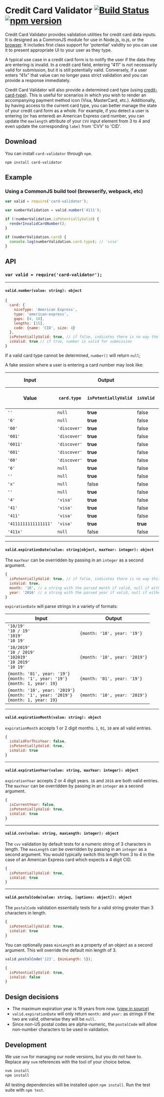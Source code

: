 # Credit Card Validator [![Build Status](https://travis-ci.org/braintree/card-validator.svg)](https://travis-ci.org/braintree/card-validator) [![npm version](https://badge.fury.io/js/card-validator.svg)](http://badge.fury.io/js/card-validator)

Credit Card Validator provides validation utilities for credit card data inputs. It is designed as a CommonJS module for use in Node.js, io.js, or the [browser](http://browserify.org/). It includes first class support for 'potential' validity so you can use it to present appropriate UI to your user as they type.

A typical use case in a credit card form is to notify the user if the data they are entering is invalid. In a credit card field, entering “411” is not necessarily valid for submission, but it is still potentially valid. Conversely, if a user enters “41x” that value can no longer pass strict validation and you can provide a response immediately.

Credit Card Validator will also provide a determined card type (using [credit-card-type](https://github.com/braintree/credit-card-type)). This is useful for scenarios in which you wish to render an accompanying payment method icon (Visa, MasterCard, etc.). Additionally, by having access to the current card type, you can better manage the state of your credit card form as a whole. For example, if you detect a user is entering (or has entered) an American Express card number, you can update the `maxlength` attribute of your `CVV` input element from 3 to 4 and even update the corresponding `label` from 'CVV' to 'CID'.

## Download

You can install `card-validator` through `npm`.

```
npm install card-validator
```

## Example

### Using a CommonJS build tool (browserify, webpack, etc)

```javascript
var valid = require('card-validator');

var numberValidation = valid.number('4111');

if (!numberValidation.isPotentiallyValid) {
  renderInvalidCardNumber();
}

if (numberValidation.card) {
  console.log(numberValidation.card.type); // 'visa'
}
```

## API

### `var valid = require('card-validator');`

- - -

#### `valid.number(value: string): object`

```javascript
{
  card: {
    niceType: 'American Express',
    type: 'american-express',
    gaps: [4, 10],
    lengths: [15],
    code: {name: 'CID', size: 4}
  },
  isPotentiallyValid: true, // if false, indicates there is no way the card could be valid
  isValid: true // if true, number is valid for submission
}
```

If a valid card type cannot be determined, `number()` will return `null`;

A fake session where a user is entering a card number may look like:

<table>
  <thead>
    <tr>
      <th colspan=1>Input</th>
      <th colspan=3>Output</th>
      <th colspan=2>Suggested Handling</th>
    </tr>
  </thead>
  <thead>
    <tr>
      <th>Value</th>
      <th><code>card.type</code></th>
      <th><code>isPotentiallyValid</code></th>
      <th><code>isValid</code></th>
      <th>Render Invalid UI</th>
      <th>Allow Submit</th>
    </tr>
  </thead>
  <tbody>
    <tr>
      <td><code>''</code></td>
      <td><code>null</code></td>
      <td><strong>true</strong></td>
      <td>false</td>
      <td>no</td>
      <td>no</td>
    </tr>
    <tr>
      <td><code>'6'</code></td>
      <td><code>null</code></td>
      <td><strong>true</strong></td>
      <td>false</td>
      <td>no</td>
      <td>no</td>
    </tr>
    <tr>
      <td><code>'60'</code></td>
      <td><code>'discover'</code></td>
      <td><strong>true</strong></td>
      <td>false</td>
      <td>no</td>
      <td>no</td>
    </tr>
    <tr>
      <td><code>'601'</code></td>
      <td><code>'discover'</code></td>
      <td><strong>true</strong></td>
      <td>false</td>
      <td>no</td>
      <td>no</td>
    </tr>
    <tr>
      <td><code>'6011'</code></td>
      <td><code>'discover'</code></td>
      <td><strong>true</strong></td>
      <td>false</td>
      <td>no</td>
      <td>no</td>
    </tr>
    <tr>
      <td><code>'601'</code></td>
      <td><code>'discover'</code></td>
      <td><strong>true</strong></td>
      <td>false</td>
      <td>no</td>
      <td>no</td>
    </tr>
    <tr>
      <td><code>'60'</code></td>
      <td><code>'discover'</code></td>
      <td><strong>true</strong></td>
      <td>false</td>
      <td>no</td>
      <td>no</td>
    </tr>
    <tr>
      <td><code>'6'</code></td>
      <td><code>null</code></td>
      <td><strong>true</strong></td>
      <td>false</td>
      <td>no</td>
      <td>no</td>
    </tr>
    <tr>
      <td><code>''</code></td>
      <td><code>null</code></td>
      <td><strong>true</strong></td>
      <td>false</td>
      <td>no</td>
      <td>no</td>
    </tr>
    <tr>
      <td><code>'x'</code></td>
      <td><code>null</code></td>
      <td>false</td>
      <td>false</td>
      <td><strong>yes</strong></td>
      <td>no</td>
    </tr>
    <tr>
      <td><code>''</code></td>
      <td><code>null</code></td>
      <td><strong>true</strong></td>
      <td>false</td>
      <td>no</td>
      <td>no</td>
    </tr>
    <tr>
      <td><code>'4'</code></td>
      <td><code>'visa'</code></td>
      <td><strong>true</strong></td>
      <td>false</td>
      <td>no</td>
      <td>no</td>
    </tr>
    <tr>
      <td><code>'41'</code></td>
      <td><code>'visa'</code></td>
      <td><strong>true</strong></td>
      <td>false</td>
      <td>no</td>
      <td>no</td>
    </tr>
    <tr>
      <td><code>'411'</code></td>
      <td><code>'visa'</code></td>
      <td><strong>true</strong></td>
      <td>false</td>
      <td>no</td>
      <td>no</td>
    </tr>
    <tr>
      <td><code>'4111111111111111'</code></td>
      <td><code>'visa'</code></td>
      <td><strong>true</strong></td>
      <td><strong>true</strong></td>
      <td>no</td>
      <td><strong>yes</strong></td>
    </tr>
    <tr>
      <td><code>'411x'</code></td>
      <td><code>null</code></td>
      <td>false</td>
      <td>false</td>
      <td><strong>yes</strong></td>
      <td>no</td>
    </tr>
  </tbody>
</table>

- - -

#### `valid.expirationDate(value: string|object, maxYear: integer): object`

The `maxYear` can be overridden by passing in an `integer` as a second argument.

```javascript
{
  isPotentiallyValid: true, // if false, indicates there is no way this could be valid in the future
  isValid: true,
  month: '10', // a string with the parsed month if valid, null if either month or year are invalid
  year: '2016' // a string with the parsed year if valid, null if either month or year are invalid
}
```

`expirationDate` will parse strings in a variety of formats:

| Input                                                                                     | Output                        |
|-------------------------------------------------------------------------------------------|-------------------------------|
| `'10/19'`<br/>`'10 / 19'`<br />`'1019'`<br/>`'10 19'`                                     | `{month: '10', year: '19'}`   |
| `'10/2019'`<br/>`'10 / 2019'`<br />`'102019'`<br/>`'10 2019'`<br/>`'10 19'`               | `{month: '10', year: '2019'}` |
| `{month: '01', year: '19'}`<br/>`{month: '1', year: '19'}`<br/>`{month: 1, year: 19}`     | `{month: '01', year: '19'}`   |
| `{month: '10', year: '2019'}`<br/>`{month: '1', year: '2019'}`<br/>`{month: 1, year: 19}` | `{month: '10', year: '2019'}` |

- - -

#### `valid.expirationMonth(value: string): object`

`expirationMonth` accepts 1 or 2 digit months. `1`, `01`, `10` are all valid entries.

```javascript
{
  isValidForThisYear: false,
  isPotentiallyValid: true,
  isValid: true
}
```

- - -

#### `valid.expirationYear(value: string, maxYear: integer): object`

`expirationYear` accepts 2 or 4 digit years. `16` and `2016` are both valid entries. The `maxYear` can be overridden by passing in an `integer` as a second argument.

```javascript
{
  isCurrentYear: false,
  isPotentiallyValid: true,
  isValid: true
}
```

- - -

#### `valid.cvv(value: string, maxLength: integer): object`

The `cvv` validation by default tests for a numeric string of 3 characters in length. The `maxLength` can be overridden by passing in an `integer` as a second argument. You would typically switch this length from 3 to 4 in the case of an American Express card which expects a 4 digit CID.

```javascript
{
  isPotentiallyValid: true,
  isValid: true
}
```

- - -

#### `valid.postalCode(value: string, [options: object]): object`

The `postalCode` validation essentially tests for a valid string greater than 3 characters in length.

```javascript
{
  isPotentiallyValid: true,
  isValid: true
}
```

You can optionally pass `minLength` as a property of an object as a second argument. This will override the default min length of 3.

```javascript
valid.postalCode('123', {minLength: 5});

{
  isPotentiallyValid: true,
  isValid: false
}
```

## Design decisions

- The maximum expiration year is 19 years from now. ([view in source](src/expiration-year.js))
- `valid.expirationDate` will only return `month:` and `year:` as strings if the two are valid, otherwise they will be `null`.
- Since non-US postal codes are alpha-numeric, the `postalCode` will allow non-number characters to be used in validation.

## Development

We use `nvm` for managing our node versions, but you do not have to. Replace any `nvm` references with the tool of your choice below.

```sh
nvm install
npm install
```

All testing dependencies will be installed upon `npm install`. Run the test suite with `npm test`.

